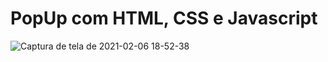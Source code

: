 # PopUp com HTML, CSS e Javascript

![Captura de tela de 2021-02-06 18-52-38](https://user-images.githubusercontent.com/27355729/107130521-00623880-68ad-11eb-9e73-e29a35493075.png)

